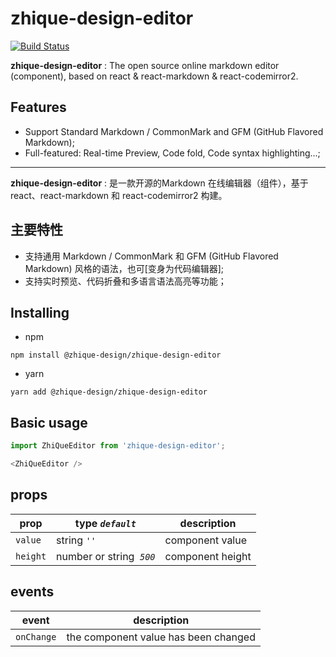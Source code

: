 zhique-design-editor
======================

[![Build Status](https://www.travis-ci.org/zhique-design/zhique-design-editor.svg?branch=master)](https://www.travis-ci.org/zhique-design/zhique-design-editor)

**zhique-design-editor** : The open source online markdown editor (component), based on react & react-markdown & react-codemirror2.

## Features

- Support Standard Markdown / CommonMark and GFM (GitHub Flavored Markdown);
- Full-featured: Real-time Preview, Code fold, Code syntax highlighting...;

--------

**zhique-design-editor** : 是一款开源的Markdown 在线编辑器（组件），基于 react、react-markdown 和 react-codemirror2 构建。

## 主要特性

- 支持通用 Markdown / CommonMark 和 GFM (GitHub Flavored Markdown) 风格的语法，也可[变身为代码编辑器];
- 支持实时预览、代码折叠和多语言语法高亮等功能；

## Installing

- npm

```
npm install @zhique-design/zhique-design-editor
```

- yarn

```
yarn add @zhique-design/zhique-design-editor
```

## Basic usage

```typescript jsx
import ZhiQueEditor from 'zhique-design-editor';

<ZhiQueEditor />
```

## props

| prop     | type&nbsp;*`default`*              | description      |
|----------|------------------------------------|------------------|
| `value`  | string&nbsp;*`''`*                 | component value  |
| `height` | number or string &nbsp;*`500`*     | component height |

## events

| event      | description                           |
|------------|---------------------------------------|
| `onChange` | the component value has been changed  |
